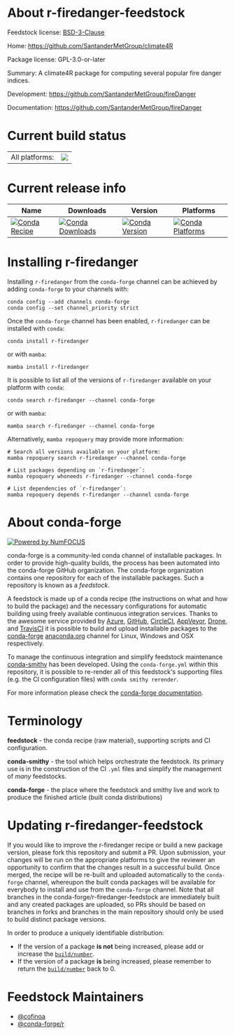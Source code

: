 About r-firedanger-feedstock
============================

Feedstock license: [BSD-3-Clause](https://github.com/conda-forge/r-firedanger-feedstock/blob/main/LICENSE.txt)

Home: https://github.com/SantanderMetGroup/climate4R

Package license: GPL-3.0-or-later

Summary: A climate4R package for computing several popular fire danger indices.

Development: https://github.com/SantanderMetGroup/fireDanger

Documentation: https://github.com/SantanderMetGroup/fireDanger

Current build status
====================


<table><tr><td>All platforms:</td>
    <td>
      <a href="https://dev.azure.com/conda-forge/feedstock-builds/_build/latest?definitionId=16237&branchName=main">
        <img src="https://dev.azure.com/conda-forge/feedstock-builds/_apis/build/status/r-firedanger-feedstock?branchName=main">
      </a>
    </td>
  </tr>
</table>

Current release info
====================

| Name | Downloads | Version | Platforms |
| --- | --- | --- | --- |
| [![Conda Recipe](https://img.shields.io/badge/recipe-r--firedanger-green.svg)](https://anaconda.org/conda-forge/r-firedanger) | [![Conda Downloads](https://img.shields.io/conda/dn/conda-forge/r-firedanger.svg)](https://anaconda.org/conda-forge/r-firedanger) | [![Conda Version](https://img.shields.io/conda/vn/conda-forge/r-firedanger.svg)](https://anaconda.org/conda-forge/r-firedanger) | [![Conda Platforms](https://img.shields.io/conda/pn/conda-forge/r-firedanger.svg)](https://anaconda.org/conda-forge/r-firedanger) |

Installing r-firedanger
=======================

Installing `r-firedanger` from the `conda-forge` channel can be achieved by adding `conda-forge` to your channels with:

```
conda config --add channels conda-forge
conda config --set channel_priority strict
```

Once the `conda-forge` channel has been enabled, `r-firedanger` can be installed with `conda`:

```
conda install r-firedanger
```

or with `mamba`:

```
mamba install r-firedanger
```

It is possible to list all of the versions of `r-firedanger` available on your platform with `conda`:

```
conda search r-firedanger --channel conda-forge
```

or with `mamba`:

```
mamba search r-firedanger --channel conda-forge
```

Alternatively, `mamba repoquery` may provide more information:

```
# Search all versions available on your platform:
mamba repoquery search r-firedanger --channel conda-forge

# List packages depending on `r-firedanger`:
mamba repoquery whoneeds r-firedanger --channel conda-forge

# List dependencies of `r-firedanger`:
mamba repoquery depends r-firedanger --channel conda-forge
```


About conda-forge
=================

[![Powered by
NumFOCUS](https://img.shields.io/badge/powered%20by-NumFOCUS-orange.svg?style=flat&colorA=E1523D&colorB=007D8A)](https://numfocus.org)

conda-forge is a community-led conda channel of installable packages.
In order to provide high-quality builds, the process has been automated into the
conda-forge GitHub organization. The conda-forge organization contains one repository
for each of the installable packages. Such a repository is known as a *feedstock*.

A feedstock is made up of a conda recipe (the instructions on what and how to build
the package) and the necessary configurations for automatic building using freely
available continuous integration services. Thanks to the awesome service provided by
[Azure](https://azure.microsoft.com/en-us/services/devops/), [GitHub](https://github.com/),
[CircleCI](https://circleci.com/), [AppVeyor](https://www.appveyor.com/),
[Drone](https://cloud.drone.io/welcome), and [TravisCI](https://travis-ci.com/)
it is possible to build and upload installable packages to the
[conda-forge](https://anaconda.org/conda-forge) [anaconda.org](https://anaconda.org/)
channel for Linux, Windows and OSX respectively.

To manage the continuous integration and simplify feedstock maintenance
[conda-smithy](https://github.com/conda-forge/conda-smithy) has been developed.
Using the ``conda-forge.yml`` within this repository, it is possible to re-render all of
this feedstock's supporting files (e.g. the CI configuration files) with ``conda smithy rerender``.

For more information please check the [conda-forge documentation](https://conda-forge.org/docs/).

Terminology
===========

**feedstock** - the conda recipe (raw material), supporting scripts and CI configuration.

**conda-smithy** - the tool which helps orchestrate the feedstock.
                   Its primary use is in the construction of the CI ``.yml`` files
                   and simplify the management of *many* feedstocks.

**conda-forge** - the place where the feedstock and smithy live and work to
                  produce the finished article (built conda distributions)


Updating r-firedanger-feedstock
===============================

If you would like to improve the r-firedanger recipe or build a new
package version, please fork this repository and submit a PR. Upon submission,
your changes will be run on the appropriate platforms to give the reviewer an
opportunity to confirm that the changes result in a successful build. Once
merged, the recipe will be re-built and uploaded automatically to the
`conda-forge` channel, whereupon the built conda packages will be available for
everybody to install and use from the `conda-forge` channel.
Note that all branches in the conda-forge/r-firedanger-feedstock are
immediately built and any created packages are uploaded, so PRs should be based
on branches in forks and branches in the main repository should only be used to
build distinct package versions.

In order to produce a uniquely identifiable distribution:
 * If the version of a package **is not** being increased, please add or increase
   the [``build/number``](https://docs.conda.io/projects/conda-build/en/latest/resources/define-metadata.html#build-number-and-string).
 * If the version of a package **is** being increased, please remember to return
   the [``build/number``](https://docs.conda.io/projects/conda-build/en/latest/resources/define-metadata.html#build-number-and-string)
   back to 0.

Feedstock Maintainers
=====================

* [@cofinoa](https://github.com/cofinoa/)
* [@conda-forge/r](https://github.com/conda-forge/r/)

